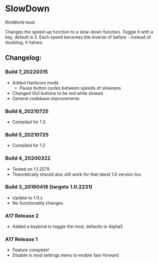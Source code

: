 # SlowDown
RimWorld mod

Changes the speed-up function to a slow-down function. Toggle it with a key, default is 5. Each speed becomes the inverse of before - instead of doubling, it halves.

## Changelog:

### Build 7_20220315
* Added Hardcore mode
  * Pause button cycles between speeds of slowness
* Changed GUI buttons to be red while slowed
* General codebase improvements

### Build 6_20210725
* Compiled for 1.3

### Build 5_20210725
* Compiled for 1.2

### Build 4_20200322
* Tested on 1.1.2579
* Theoretically should also still work for that latest 1.0 version too

### Build 3_20190418 (targets 1.0.2231)
* Update to 1.0.x
* No functionality changes

### A17 Release 2
* Added a keybind to toggle the mod, defaults to Alpha5

### A17 Release 1
* Feature complete!
* Disable in mod settings menu to enable fast-forward
